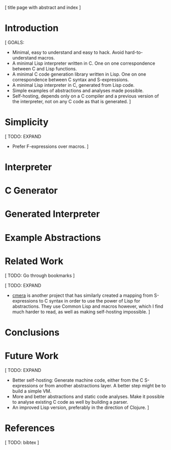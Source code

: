 [ title page with abstract and index ]

# Introduction

[ GOALS:
- Minimal, easy to understand and easy to hack. Avoid hard-to-understand macros.
- A minimal Lisp interpreter written in C. One on one correspondence between C
  and Lisp functions.
- A minimal C code generation library written in Lisp. One on one correspondence
  between C syntax and S-expressions.
- A minimal Lisp interpreter in C, generated from Lisp code.
- Simple examples of abstractions and analyses made possible.
- Self-hosting, depends only on a C compiler and a previous version of the
  interpreter, not on any C code as that is generated.
]

# Simplicity

[ TODO: EXPAND
- Prefer F-expressions over macros.
]

# Interpreter

# C Generator

# Generated Interpreter

# Example Abstractions

# Related Work

[ TODO: Go through bookmarks ]

[ TODO: EXPAND
- [cmera] is another project that has similarly created a mapping from
  S-expressions to C syntax in order to use the power of Lisp for abstractions.
  They use Common Lisp and macros however, which I find much harder to read, as
  well as making self-hosting impossible.
]

# Conclusions

# Future Work

[ TODO: EXPAND
- Better self-hosting: Generate machine code, either from the C S-expressions or
  from another abstractions layer. A better step might be to build a simple VM.
- More and better abstractions and static code analyses. Make it possible to
  analyse existing C code as well by building a parser.
- An improved Lisp version, preferably in the direction of Clojure.
]

# References

[ TODO: bibtex ]

[cmera]: https://github.com/kiselgra/c-mera
